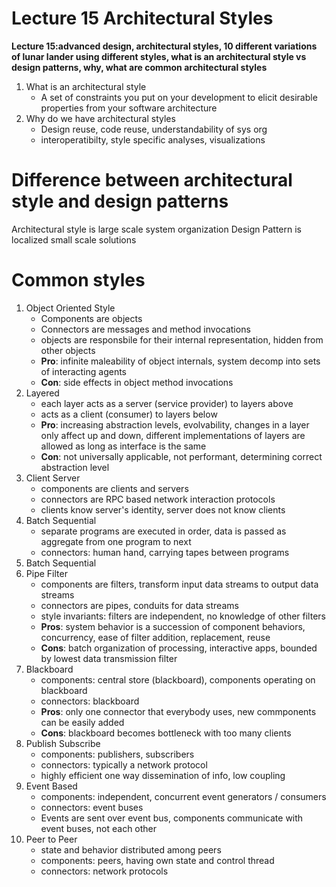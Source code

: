 # Lecture 15 Architectural Styles
__Lecture 15:advanced design, architectural styles, 10 different variations of lunar lander using different styles, what is an architectural style vs design patterns, why, what are common architectural styles__
1. What is an architectural style
    - A set of constraints you put on your development to elicit desirable properties from your software architecture
2. Why do we have architectural styles
    - Design reuse, code reuse, understandability of sys org
    - interoperatibilty, style specific analyses, visualizations
# Difference between architectural style and design patterns
Architectural style is large scale system organization
Design Pattern is localized small scale solutions
# Common styles
1. Object Oriented Style
    - Components are objects
    - Connectors are messages and method invocations
    - objects are responsbile for their internal representation, hidden from other objects
    - __Pro__: infinite maleability of object internals, system decomp into sets of interacting agents
    - __Con__: side effects in object method invocations
2. Layered 
    - each layer acts as a server (service provider) to layers above
    - acts as a client (consumer) to layers below
    - __Pro__: increasing abstraction levels, evolvability, changes in a layer only affect up and down, different implementations of layers are allowed as long as interface is the same
    - __Con__: not universally applicable, not performant, determining correct abstraction level
3. Client Server
    - components are clients and servers
    - connectors are RPC based network interaction protocols
    - clients know server's identity, server does not know clients
4. Batch Sequential
    - separate programs are executed in order, data is passed as aggregate from one program to next
    - connectors: human hand, carrying tapes between programs
5. Batch Sequential
6. Pipe Filter
    - components are filters, transform input data streams to output data streams
    - connectors are pipes, conduits for data streams
    - style invariants: filters are independent, no knowledge of other filters
    - __Pros__: system behavior is a succession of component behaviors, concurrency, ease of filter addition, replacement, reuse
    - __Cons__: batch organization of processing, interactive apps, bounded by lowest data transmission filter
7. Blackboard
    - components: central store (blackboard), components operating on blackboard
    - connectors: blackboard
    - __Pros__: only one connector that everybody uses, new commponents can be easily added
    - __Cons__: blackboard becomes bottleneck with too many clients
8. Publish Subscribe
    - components: publishers, subscribers
    - connectors: typically a network protocol
    - highly efficient one way dissemination of info, low coupling
9. Event Based
    - components: independent, concurrent event generators / consumers
    - connectors: event buses
    - Events are sent over event bus, components communicate with event buses, not each other
10. Peer to Peer
    - state and behavior distributed among peers
    - components: peers, having own state and control thread
    - connectors: network protocols